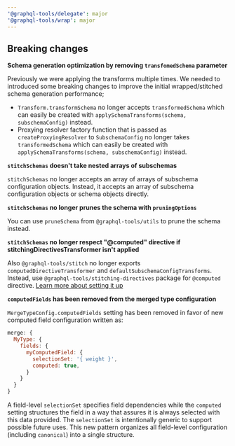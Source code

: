 ```yaml
---
'@graphql-tools/delegate': major
'@graphql-tools/wrap': major
---
```


## Breaking changes

**Schema generation optimization by removing `transfomedSchema` parameter**

Previously we were applying the transforms multiple times. We needed to introduced some breaking changes to improve the initial wrapped/stitched schema generation performance;

- `Transform.transformSchema` no longer accepts `transformedSchema` which can easily be created with `applySchemaTransforms(schema, subschemaConfig)` instead.
- Proxying resolver factory function that is passed as `createProxyingResolver` to `SubschemaConfig` no longer takes `transformedSchema` which can easily be created with `applySchemaTransforms(schema, subschemaConfig)` instead.

**`stitchSchemas` doesn't take nested arrays of subschemas**

`stitchSchemas` no longer accepts an array of arrays of subschema configuration objects. Instead, it accepts an array of subschema configuration objects or schema objects directly.

**`stitchSchemas` no longer prunes the schema with `pruningOptions`**

You can use `pruneSchema` from `@graphql-tools/utils` to prune the schema instead.

**`stitchSchemas` no longer respect "@computed" directive if stitchingDirectivesTransformer isn't applied**

Also `@graphql-tools/stitch` no longer exports `computedDirectiveTransformer` and `defaultSubschemaConfigTransforms`.
Instead, use `@graphql-tools/stitching-directives` package for `@computed` directive.
[Learn more about setting it up](https://www.graphql-tools.com/docs/schema-stitching/stitch-directives-sdl#directives-glossary)

**`computedFields` has been removed from the merged type configuration**

`MergeTypeConfig.computedFields` setting has been removed in favor of new computed field configuration written as:

```js
merge: {
  MyType: {
    fields: {
      myComputedField: {
        selectionSet: '{ weight }',
        computed: true,
      }
    }
  }
}
```

A field-level `selectionSet` specifies field dependencies while the `computed` setting structures the field in a way that assures it is always selected with this data provided. The `selectionSet` is intentionally generic to support possible future uses. This new pattern organizes all field-level configuration (including `canonical`) into a single structure.
